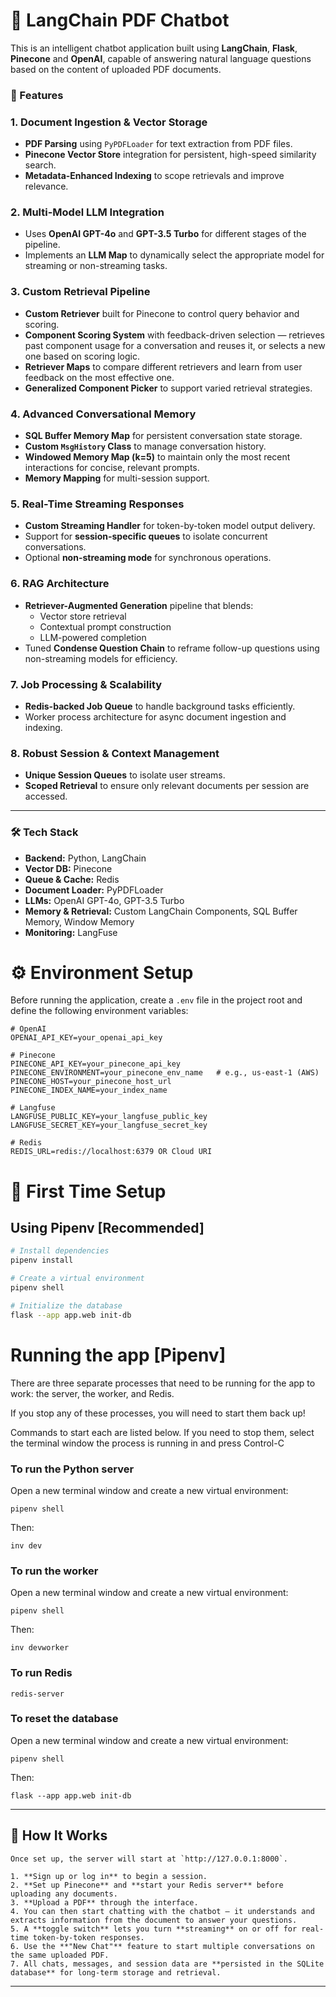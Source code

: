 # 📄 LangChain PDF Chatbot

This is an intelligent chatbot application built using **LangChain**, **Flask**, **Pinecone** and **OpenAI**, capable of answering natural language questions based on the content of uploaded PDF documents.

### 🚀 Features

### **1. Document Ingestion & Vector Storage**
- **PDF Parsing** using `PyPDFLoader` for text extraction from PDF files.
- **Pinecone Vector Store** integration for persistent, high-speed similarity search.
- **Metadata-Enhanced Indexing** to scope retrievals and improve relevance.

### **2. Multi-Model LLM Integration**
- Uses **OpenAI GPT-4o** and **GPT-3.5 Turbo** for different stages of the pipeline.
- Implements an **LLM Map** to dynamically select the appropriate model for streaming or non-streaming tasks.

### **3. Custom Retrieval Pipeline**
- **Custom Retriever** built for Pinecone to control query behavior and scoring.
- **Component Scoring System** with feedback-driven selection — retrieves past component usage for a conversation and reuses it, or selects a new one based on scoring logic.
- **Retriever Maps** to compare different retrievers and learn from user feedback on the most effective one.
- **Generalized Component Picker** to support varied retrieval strategies.

### **4. Advanced Conversational Memory**
- **SQL Buffer Memory Map** for persistent conversation state storage.
- **Custom `MsgHistory` Class** to manage conversation history.
- **Windowed Memory Map (k=5)** to maintain only the most recent interactions for concise, relevant prompts.
- **Memory Mapping** for multi-session support.

### **5. Real-Time Streaming Responses**
- **Custom Streaming Handler** for token-by-token model output delivery.
- Support for **session-specific queues** to isolate concurrent conversations.
- Optional **non-streaming mode** for synchronous operations.

### **6. RAG Architecture**
- **Retriever-Augmented Generation** pipeline that blends:
  - Vector store retrieval
  - Contextual prompt construction
  - LLM-powered completion
- Tuned **Condense Question Chain** to reframe follow-up questions using non-streaming models for efficiency.


### **7. Job Processing & Scalability**
- **Redis-backed Job Queue** to handle background tasks efficiently.
- Worker process architecture for async document ingestion and indexing.

### **8. Robust Session & Context Management**
- **Unique Session Queues** to isolate user streams.
- **Scoped Retrieval** to ensure only relevant documents per session are accessed.

---
### 🛠️ Tech Stack
- **Backend:** Python, LangChain  
- **Vector DB:** Pinecone  
- **Queue & Cache:** Redis  
- **Document Loader:** PyPDFLoader  
- **LLMs:** OpenAI GPT-4o, GPT-3.5 Turbo  
- **Memory & Retrieval:** Custom LangChain Components, SQL Buffer Memory, Window Memory  
- **Monitoring:** LangFuse  

# ⚙️ Environment Setup

Before running the application, create a `.env` file in the project root and define the following environment variables:

```shell
# OpenAI
OPENAI_API_KEY=your_openai_api_key

# Pinecone
PINECONE_API_KEY=your_pinecone_api_key
PINECONE_ENVIRONMENT=your_pinecone_env_name   # e.g., us-east-1 (AWS)
PINECONE_HOST=your_pinecone_host_url
PINECONE_INDEX_NAME=your_index_name

# Langfuse
LANGFUSE_PUBLIC_KEY=your_langfuse_public_key
LANGFUSE_SECRET_KEY=your_langfuse_secret_key

# Redis
REDIS_URL=redis://localhost:6379 OR Cloud URI 
```
# 🚀 First Time Setup

## Using Pipenv [Recommended]

```bash
# Install dependencies
pipenv install

# Create a virtual environment
pipenv shell

# Initialize the database
flask --app app.web init-db
```


# Running the app [Pipenv]

There are three separate processes that need to be running for the app to work: the server, the worker, and Redis.

If you stop any of these processes, you will need to start them back up!

Commands to start each are listed below. If you need to stop them, select the terminal window the process is running in and press Control-C

### To run the Python server

Open a new terminal window and create a new virtual environment:

```
pipenv shell
```

Then:

```
inv dev
```

### To run the worker

Open a new terminal window and create a new virtual environment:

```
pipenv shell
```

Then:

```
inv devworker
```

### To run Redis

```
redis-server
```

### To reset the database

Open a new terminal window and create a new virtual environment:

```
pipenv shell
```

Then:
```
flask --app app.web init-db
```

---

## 🧠 How It Works
```
Once set up, the server will start at `http://127.0.0.1:8000`.

1. **Sign up or log in** to begin a session.
2. **Set up Pinecone** and **start your Redis server** before uploading any documents.
3. **Upload a PDF** through the interface.
4. You can then start chatting with the chatbot — it understands and extracts information from the document to answer your questions.
5. A **toggle switch** lets you turn **streaming** on or off for real-time token-by-token responses.
6. Use the **"New Chat"** feature to start multiple conversations on the same uploaded PDF.
7. All chats, messages, and session data are **persisted in the SQLite database** for long-term storage and retrieval.
```
---
